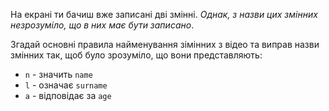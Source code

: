 На екрані ти бачиш вже записані дві змінні. _Однак, з назви цих змінних незрозуміло, що в них має бути записано_.

Згадай основні правила найменування зімінних з відео та виправ назви змінних так, щоб було зрозуміло, що вони представляють:
- `n` - значить `name`
- `l` - означає `surname`
- `a` - відповідає за `age`